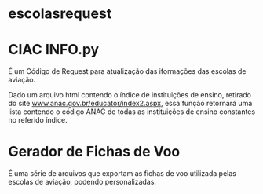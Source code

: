 # escolasrequest

# CIAC INFO.py

É um Código de Request para atualização das iformações das escolas de aviação.

Dado um arquivo html contendo o índice de instituições de ensino, retirado do site
    www.anac.gov.br/educator/index2.aspx, essa função retornará uma lista contendo o código ANAC de todas
    as instituições de ensino constantes no referido índice.
    
 # Gerador de Fichas de Voo

É uma série de arquivos que exportam as fichas de voo utilizada pelas escolas de aviação, podendo personalizadas. 
